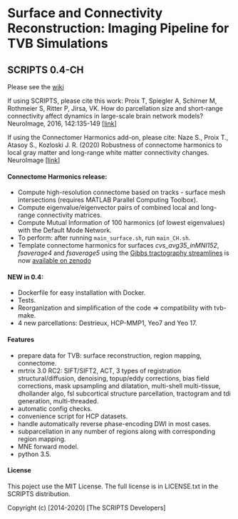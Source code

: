 # Surface and Connectivity Reconstruction: Imaging Pipeline for TVB Simulations
## SCRIPTS 0.4-CH
 
Please see the [wiki](https://github.com/ins-amu/scripts/wiki)

If using SCRIPTS, please cite this work:
Proix T, Spiegler A, Schirner M, Rothmeier S, Ritter P, Jirsa, VK. How do parcellation size and short-range connectivity affect dynamics in large-scale brain network models? NeuroImage, 2016, 142:135-149 \[[link](https://www.sciencedirect.com/science/article/abs/pii/S1053811916302518)\]

If using the Connectomer Harmonics add-on, please cite:
Naze S., Proix T., Atasoy S., Kozloski J. R. (2020) Robustness of connectome harmonics to local gray matter and long-range white matter connectivity changes. NeuroImage \[[link](https://www.sciencedirect.com/science/article/pii/S1053811920308508)\]


#### Connectome Harmonics release:
- Compute high-resolution connectome based on tracks - surface mesh intersections (requires MATLAB Parallel Computing Toolbox).
- Compute eigenvalue/eigenvector pairs of combined local and long-range connectivity matrices.
- Compute Mutual Information of 100 harmonics (of lowest eigenvalues) with the Default Mode Network.
- To perform: after running `main_surface.sh`, run `main_CH.sh`.
- Template connectome harmonics for surfaces *cvs\_avg35\_inMNI152*, *fsaverage4* and *fsaverage5* using the [Gibbs tractography streamlines](https://www.nitrc.org/projects/gibbsconnectome) is now [available on zenodo](https://zenodo.org/record/4027989)

#### NEW in 0.4:
- Dockerfile for easy installation with Docker.
- Tests. 
- Reorganization and simplification of the code => compatibility with tvb-make.
- 4 new parcellations: Destrieux, HCP-MMP1, Yeo7 and Yeo 17.

#### Features
- prepare data for TVB: surface reconstruction, region mapping, connectome.
- mrtrix 3.0 RC2: SIFT/SIFT2, ACT, 3 types of registration structural/diffusion, denoising, topup/eddy corrections, bias field corrections, mask upsampling and dilatation, multi-shell multi-tissue, dhollander algo, fsl subcortical structure parcellation, tractogram and tdi generation, multi-threaded.
- automatic config checks.
- convenience script for HCP datasets.
- handle automatically reverse phase-encoding DWI in most cases.
- subparcellation in any number of regions along with corresponding region mapping.
- MNE forward model.
- python 3.5.

#### License
This poject use the MIT License.
The full license is in LICENSE.txt in the SCRIPTS distribution.

Copyright (c) [2014-2020] [The SCRIPTS Developers]


